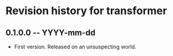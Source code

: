 # Revision history for transformer

## 0.1.0.0 -- YYYY-mm-dd

* First version. Released on an unsuspecting world.
